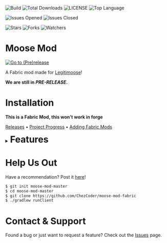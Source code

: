 ![Build](https://img.shields.io/github/workflow/status/ChezCoder/moose-mod-fabric/gradle_build)
![Total Downloads](https://img.shields.io/github/downloads/chezcoder/moose-mod-fabric/total)
![LICENSE](https://img.shields.io/github/license/ChezCoder/moose-mod-fabric)
![Top Language](https://img.shields.io/github/languages/top/ChezCoder/moose-mod-fabric)

![Issues Opened](https://img.shields.io/github/issues-raw/ChezCoder/moose-mod-fabric)
![Issues Closed](https://img.shields.io/github/issues-closed-raw/ChezCoder/moose-mod-fabric)

![Stars](https://img.shields.io/github/stars/ChezCoder/moose-mod-fabric?label=Stars&style=social)
![Forks](https://img.shields.io/github/forks/ChezCoder/moose-mod-fabric?style=social)
![Watchers](https://img.shields.io/github/watchers/ChezCoder/moose-mod-fabric?style=social)

# Moose Mod
<a href="https://github.com/ChezCoder/moose-mod-fabric/releases">
  <img src="https://img.shields.io/github/v/release/ChezCoder/moose-mod-fabric?color=gray&include_prereleases&label=%20Version%3A%20&style=flat-square" alt="Go to (Pre)release">
</a>

A Fabric mod made for [Legitimoose](https://www.youtube.com/c/Legitimoose)!

**We are still in *PRE-RELEASE*.**

# Installation
**This is a Fabric Mod, this won't work in forge**

[Releases](https://github.com/ChezCoder/moose-mod-fabric/releases) • [Project Progress](https://github.com/ChezCoder/moose-mod-fabric/projects) • [Adding Fabric Mods](https://fabricmc.net/wiki/tutorial:adding_mods)

<details>

<summary><h1 style="display: inline;">Features</h1></summary>

<details>
    <summary><h2 style="display: inline;">Mobs</h2></summary>
    <li>Moose</li>
    <li>Bear (to be decided)</li>
</details>
<br>
<details>
    <summary><h2 style="display: inline;">Blocks</h2></summary>
    <li>Moose Ore</li>
    <li>Moose Block</li>
    <li>Moose Wood</li>
    <li>Moose Logs</li>
    <li>Moose Planks</li>
    <li>Moose Slabs</li>
    <li>Moose Stairs</li>
    <li>Moose Doors</li>
    <li>Moose Trapdoors</li>
    <li>Moose Fences</li>
    <li>Moose Grass</li>
    <li>Moose Dirt</li>
    <li>Moose Stone</li>
    <li>Magical Moose Liquid</li>
    <li>Magical Moose Lava</li>
</details>
<br>
<details>
    <summary><h2 style="display: inline;">Tools</h2></summary>
    <li>Moose Pickaxe</li>
    <li>Moose Axe</li>
    <li>Moose Shovel</li>
    <li>Moose Sword</li>
    <li>Moose Hoe</li>
</details>
<br>
<details>
    <summary><h2 style="display: inline;">Armor</h2></summary>
    <li>Moose Head</li>
    <li>Moose Shirt</li>
    <li>Moose Pants</li>
    <li>Moose Feet</li>
</details>
<br>
<details>
    <summary><h2 style="display: inline;">Food</h2></summary>
    <li>Moose'd Apple</li>
    <li>Enchanted Moose'd Apple</li>
    <li>Moose Seeds</li>
    <li>Moose Bread</li>
</details>
<br>
<details>
    <summary><h2 style="display: inline;">Potions</h2></summary>
    <li>Floppy Moose Potion</li>
    <li>Stiff Moose Potion</li>
</details>
<br>
<details>
    <summary><h2 style="display: inline;">Enchantments</h2></summary>
    <li>Grass Walker</li>
    <li>Antlers</li>
</details>
<br>
<details>
    <summary><h2 style="display: inline;">Biomes</h2></summary>
    <li>Moose Biome (to be named)</li>
</details>

</details>

# Help Us Out
Have a recommendation? Post it [here](https://github.com/ChezCoder/moose-mod-fabric/issues/new/choose)!
```bash
$ git init moose-mod-master
$ cd moose-mod-master
$ git clone https://github.com/ChezCoder/moose-mod-fabric
$ ./gradlew runClient
```

# Contact & Support
Found a bug or just want to request a feature? Check out the [Issues](https://github.com/ChezCoder/moose-mod-fabric/issues) page.
